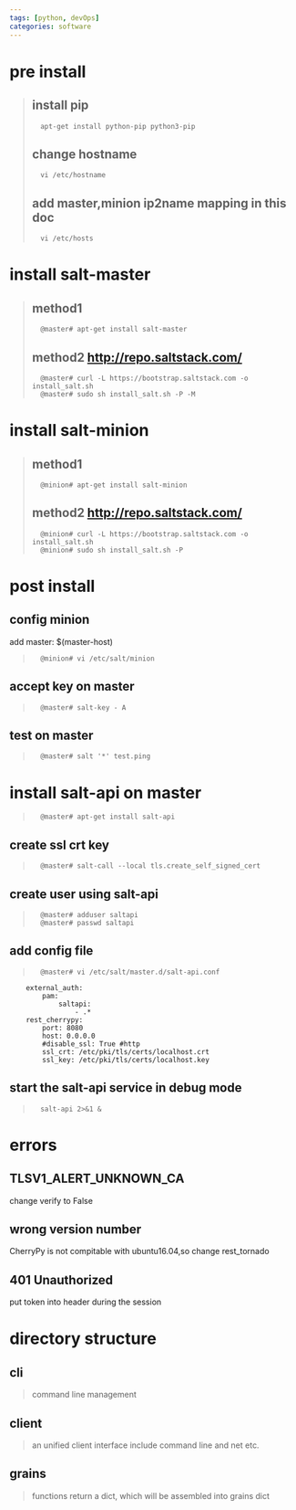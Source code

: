 ```yaml
---
tags: [python, devOps]
categories: software 	
---
```

# pre install
>## install pip
>		apt-get install python-pip python3-pip
>## change hostname
>		vi /etc/hostname
>## add master,minion ip2name mapping in this doc
>		vi /etc/hosts

# install salt-master
>## method1 
>		@master# apt-get install salt-master
>## method2 http://repo.saltstack.com/
>		@master# curl -L https://bootstrap.saltstack.com -o install_salt.sh
>		@master# sudo sh install_salt.sh -P -M

# install salt-minion
>## method1 
>		@minion# apt-get install salt-minion
>## method2 http://repo.saltstack.com/
>		@minion# curl -L https://bootstrap.saltstack.com -o install_salt.sh
>		@minion# sudo sh install_salt.sh -P

# post install 
##	config minion
add master: $(master-host)
>		@minion# vi /etc/salt/minion
## accept key on master
>		@master# salt-key - A

## test on master
>		@master# salt '*' test.ping

# install salt-api on master
>		@master# apt-get install salt-api
## create ssl crt key
>		@master# salt-call --local tls.create_self_signed_cert
## create user using salt-api
>		@master# adduser saltapi
>		@master# passwd saltapi
## add config file 
>		@master# vi /etc/salt/master.d/salt-api.conf
		external_auth:
			pam:
				saltapi:
					- .*
		rest_cherrypy:
			port: 8080
			host: 0.0.0.0
			#disable_ssl: True #http
			ssl_crt: /etc/pki/tls/certs/localhost.crt
			ssl_key: /etc/pki/tls/certs/localhost.key	
## start the salt-api service in debug mode
>		salt-api 2>&1 &


# errors

## TLSV1_ALERT_UNKNOWN_CA
change verify to False
## wrong version number
CherryPy is not compitable with ubuntu16.04,so change rest_tornado
## 401 Unauthorized
put token into header during the session

# directory structure

## cli
>command line management
## client
>an unified client interface include command line and net etc.
## grains
>functions return a dict, which will be assembled into grains dict
